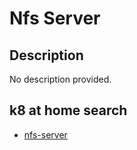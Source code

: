 # Nfs Server

## Description

No description provided.

## k8 at home search

- [nfs-server](https://nanne.dev/k8s-at-home-search/#/nfs-server)
